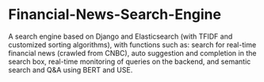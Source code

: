 # Financial-News-Search-Engine
A search engine based on Django and Elasticsearch (with TFIDF and customized sorting algorithms), with functions such as: search for real-time financial news (crawled from CNBC), auto suggestion and completion in the search box, real-time monitoring of queries on the backend, and semantic search and Q&A using BERT and USE.
